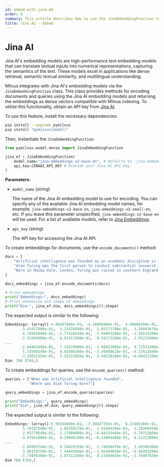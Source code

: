 ```yaml
---
id: embed-with-jina.md
order: 8
summary: This article describes how to use the JinaEmbeddingFunction to encode documents and queries using the Jina AI embedding model.
title: Jina AI - Embed
---
```


# Jina AI

Jina AI's embedding models are high-performance text embedding models that can translate textual inputs into numerical representations, capturing the semantics of the text. These models excel in applications like dense retrieval, semantic textual similarity, and multilingual understanding.

Milvus integrates with Jina AI's embedding models via the `JinaEmbeddingFunction` class. This class provides methods for encoding documents and queries using the Jina AI embedding models and returning the embeddings as dense vectors compatible with Milvus indexing. To utilize this functionality, obtain an API key from [Jina AI](https://jina.ai/embeddings/).

To use this feature, install the necessary dependencies:

```bash
pip install --upgrade pymilvus
pip install "pymilvus[model]"
```

Then, instantiate the `JinaEmbeddingFunction`:

```python
from pymilvus.model.dense import JinaEmbeddingFunction

jina_ef = JinaEmbeddingFunction(
    model_name="jina-embeddings-v2-base-en", # Defaults to `jina-embeddings-v2-base-en`
    api_key=JINAAI_API_KEY # Provide your Jina AI API key
)
```

__Parameters__:

- `model_name` (*string*)
  
  The name of the Jina AI embedding model to use for encoding. You can specify any of the available Jina AI embedding model names, for example, `jina-embeddings-v2-base-en`, `jina-embeddings-v2-small-en`, etc. If you leave this parameter unspecified, `jina-embeddings-v2-base-en` will be used. For a list of available models, refer to [Jina Embeddings](https://jina.ai/embeddings).

- `api_key` (*string*)
  
  The API key for accessing the Jina AI API.

To create embeddings for documents, use the `encode_documents()` method:

```python
docs = [
    "Artificial intelligence was founded as an academic discipline in 1956.",
    "Alan Turing was the first person to conduct substantial research in AI.",
    "Born in Maida Vale, London, Turing was raised in southern England.",
]

docs_embeddings = jina_ef.encode_documents(docs)

# Print embeddings
print("Embeddings:", docs_embeddings)
# Print dimension and shape of embeddings
print("Dim:", jina_ef.dim, docs_embeddings[0].shape)
```

The expected output is similar to the following:

```python
Embeddings: [array([-4.88487840e-01, -4.28095880e-01,  4.90086500e-01, -1.63274320e-01,
        3.43437800e-01,  3.21476880e-01,  2.83173790e-02, -3.10403670e-01,
        4.76985040e-01, -1.77410420e-01, -3.84803180e-01, -2.19224200e-01,
       -2.52898000e-01,  6.62411900e-02, -8.58173100e-01,  1.05221800e+00,
...
       -2.04462400e-01,  7.14229800e-01, -1.66823000e-01,  8.72551440e-01,
        5.53560140e-01,  8.92506300e-01, -2.39408610e-01, -4.22413560e-01,
       -3.19551350e-01,  5.59153850e-01,  2.44338100e-01, -8.60452100e-01])]
Dim: 768 (768,)
```

To create embeddings for queries, use the `encode_queries()` method:

```python
queries = ["When was artificial intelligence founded", 
           "Where was Alan Turing born?"]

query_embeddings = jina_ef.encode_queries(queries)

print("Embeddings:", query_embeddings)
print("Dim", jina_ef.dim, query_embeddings[0].shape)
```

The expected output is similar to the following:

```python
Embeddings: [array([-5.99164660e-01, -3.49827350e-01,  8.22405160e-01, -1.18632730e-01,
        5.78107540e-01,  1.09789170e-01,  2.91604200e-01, -3.29306450e-01,
        2.93779640e-01, -2.17880800e-01, -6.84535440e-01, -3.79752000e-01,
       -3.47541800e-01,  9.20846100e-02, -6.13804400e-01,  6.31312800e-01,
...
       -1.84993740e-02,  9.38629150e-01,  2.74858470e-02,  1.09396360e+00,
        3.96270750e-01,  7.44445800e-01, -1.95404050e-01, -6.08383200e-01,
       -3.75076300e-01,  3.87512200e-01,  8.11889650e-01, -3.76407620e-01])]
Dim 768 (768,)
```
